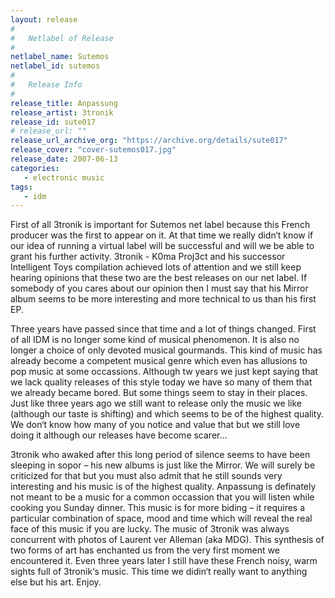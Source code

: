 ```yaml
---
layout: release
#
#   Netlabel of Release
#
netlabel_name: Sutemos
netlabel_id: sutemos
#
#   Release Info
#
release_title: Anpassung
release_artist: 3tronik
release_id: sute017
# release_url: ""
release_url_archive_org: "https://archive.org/details/sute017"
release_cover: "cover-sutemos017.jpg"
release_date: 2007-06-13
categories:
   - electronic music
tags:
   - idm
---
```

First of all 3tronik is important for Sutemos net label because this French producer was the first to appear on it. At that time we really didn‘t know if our idea of running a virtual label will be successful and will we be able to grant his further activity. 3tronik  - K0ma Proj3ct and his successor  Intelligent Toys compilation achieved lots of attention and we still keep hearing  opinions that these two are the best releases on our net label. If somebody of you cares about our opinion then I must say that his Mirror album seems to be more interesting and more technical to us than his first EP.

Three years have passed since that time and a lot of things changed. First of all IDM is no longer some kind of musical phenomenon. It is also no longer a choice of only devoted musical gourmands. This kind of music has already become a competent musical genre which even has allusions to pop music at some occassions. Although tw years we just kept saying that we lack quality releases of this style today we have so many of them that we already became bored. But some things seem to stay in their places. Just like three years ago we still want to release only the music we like (although our taste is shifting) and which seems to be of the highest quality. We don‘t know how many of you notice and value that but we still love doing it although our releases have become scarer...

3tronik who awaked after this long period of silence seems to have been sleeping in sopor – his new albums is just like the Mirror. We will surely be criticized for that but you must also admit that he still sounds very interesting and his music is of the highest quality. Anpassung is definately not meant to be a music for a common occassion that you will listen while cooking you Sunday dinner. This music is for more biding – it requires a particular combination of space, mood and time which will reveal the real face of this music if you are lucky.
The music of 3tronik was always concurrent with photos of Laurent ver Alleman (aka MDG). This synthesis of two forms of art has enchanted us from the very first moment we encountered it. Even three years later I still have these French noisy, warm sights full of 3tronik‘s music. This time we didin‘t really want to anything else but his art.
Enjoy.